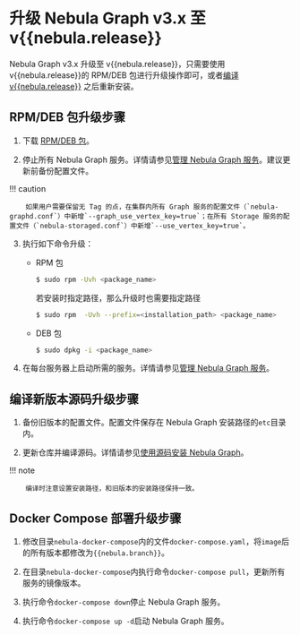 # 升级 Nebula Graph v3.x 至 v{{nebula.release}}

Nebula Graph v3.x 升级至 v{{nebula.release}}，只需要使用 v{{nebula.release}}的 RPM/DEB 包进行升级操作即可，或者[编译 v{{nebula.release}}](../2.compile-and-install-nebula-graph/1.install-nebula-graph-by-compiling-the-source-code.md) 之后重新安装。


## RPM/DEB 包升级步骤

1. 下载 [RPM/DEB 包](https://github.com/vesoft-inc/nebula-graph/releases/tag/v{{nebula.release}})。

2. 停止所有 Nebula Graph 服务。详情请参见[管理 Nebula Graph 服务](../../2.quick-start/5.start-stop-service.md)。建议更新前备份配置文件。

  !!! caution

        如果用户需要保留无 Tag 的点，在集群内所有 Graph 服务的配置文件（`nebula-graphd.conf`）中新增`--graph_use_vertex_key=true`；在所有 Storage 服务的配置文件（`nebula-storaged.conf`）中新增`--use_vertex_key=true`。

3. 执行如下命令升级：

   - RPM 包

      ```bash
      $ sudo rpm -Uvh <package_name>
      ```
      
      若安装时指定路径，那么升级时也需要指定路径
      
      ```bash
      $ sudo rpm  -Uvh --prefix=<installation_path> <package_name> 
      ```
   
   - DEB 包

      ```bash
      $ sudo dpkg -i <package_name>
      ```

4. 在每台服务器上启动所需的服务。详情请参见[管理 Nebula Graph 服务](../../2.quick-start/5.start-stop-service.md#_1)。

## 编译新版本源码升级步骤

1. 备份旧版本的配置文件。配置文件保存在 Nebula Graph 安装路径的`etc`目录内。

2. 更新仓库并编译源码。详情请参见[使用源码安装 Nebula Graph](../2.compile-and-install-nebula-graph/1.install-nebula-graph-by-compiling-the-source-code.md)。

  !!! note

        编译时注意设置安装路径，和旧版本的安装路径保持一致。

## Docker Compose 部署升级步骤

1. 修改目录`nebula-docker-compose`内的文件`docker-compose.yaml`，将`image`后的所有版本都修改为`{{nebula.branch}}`。

2. 在目录`nebula-docker-compose`内执行命令`docker-compose pull`，更新所有服务的镜像版本。
 
3. 执行命令`docker-compose down`停止 Nebula Graph 服务。

4. 执行命令`docker-compose up -d`启动 Nebula Graph 服务。
